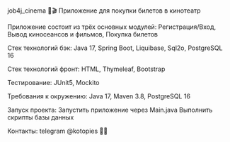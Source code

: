 job4j_cinema 🎦🎬 Приложение для покупки билетов в кинотеатр

Приложение состоит из трёх основных модулей: Регистрация/Вход, Вывод киносеансов и фильмов, Покупка билетов

Стек технологий бэк: Java 17, Spring Boot, Liquibase, Sql2o, PostgreSQL 16

Стек технологий фронт: HTML, Thymeleaf, Bootstrap

Тестирование: JUnit5, Mockito

Требования к окружению: Java 17, Maven 3.8, PostgreSQL 16

Запуск проекта: Запустить приложение через Main.java Выполнить скрипты базы данных

Контакты: telegram @kotopies 🐱‍👤
